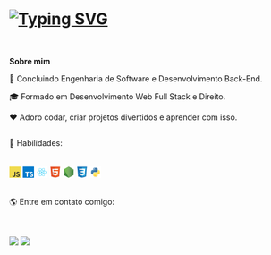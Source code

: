 # [![Typing SVG](https://readme-typing-svg.herokuapp.com/?color=191970&size=36&center=true&vCenter=true&width=1000&lines=Seja+muito+bem-vindo!👋)](https://git.io/typing-svg)
<br>

**Sobre mim**

💼 Concluindo Engenharia de Software e Desenvolvimento Back-End.

🎓 Formado em Desenvolvimento Web Full Stack e Direito.

❤️ Adoro codar, criar projetos divertidos e aprender com isso.
<br>

##
🚀 Habilidades:
<br><br><br>
<code><img height="20" alt="javascript" src="https://raw.githubusercontent.com/github/explore/80688e429a7d4ef2fca1e82350fe8e3517d3494d/topics/javascript/javascript.png"></code>
<code><img height="20" alt="typescript" src="https://raw.githubusercontent.com/github/explore/80688e429a7d4ef2fca1e82350fe8e3517d3494d/topics/typescript/typescript.png"></code>
<code><img height="20" alt="react" src="https://raw.githubusercontent.com/github/explore/80688e429a7d4ef2fca1e82350fe8e3517d3494d/topics/react/react.png"></code>
 <code><img alt="HTML" height="20" src="https://raw.githubusercontent.com/devicons/devicon/master/icons/html5/html5-original.svg"></code>
<code><img height="20" alt="nodejs" src="https://raw.githubusercontent.com/github/explore/80688e429a7d4ef2fca1e82350fe8e3517d3494d/topics/nodejs/nodejs.png"></code>
<code><img alt="CSS" height="20" src="https://raw.githubusercontent.com/devicons/devicon/master/icons/css3/css3-original.svg"></code>
 <code><img alt="Python" height="20" src="https://raw.githubusercontent.com/devicons/devicon/master/icons/python/python-original.svg"></code>


##
🌎 Entre em contato comigo:
<br><br><br>
<div> 
  <a href = "mailto:israellbbt@gmail.com"><img src="https://img.shields.io/badge/-Gmail-%23333?style=for-the-badge&logo=gmail&logoColor=white" target="_blank"></a>
  <a href="https://www.linkedin.com/in/israells/" target="_blank"><img src="https://img.shields.io/badge/-LinkedIn-%230077B5?style=for-the-badge&logo=linkedin&logoColor=white" target="_blank"></a> 
  
</div>

